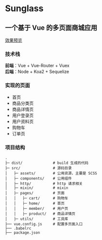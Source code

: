 # Sunglass

## 一个基于 Vue 的多页面商城应用

[效果预览](http://www.denglin.xyz:8080/home.html)

### 技术栈

**前端**：Vue + Vue-Router + Vuex   
**后端**：Node + Koa2 + Sequelize

### 实现的页面
* 首页
* 商品分类页
* 商品详情页
* 用户登录页
* 用户资料页
* 购物车
* 订单页

### 项目结构
```
.
├─ dist/              # build 生成的代码
├─ src/               # 源码目录
│   ├─ assets/        # 公用资源，主要是 SCSS
│   ├─ components/    # 公用组件
│   ├─ http/          # http 请求相关
│   ├─ mixin/         # mixin
│   ├─ pages/         # 页面
│   │   ├─ cart/      # 购物车
│   │   ├─ home/      # 首页
│   │   ├─ member/    # 用户页
│   │   ├─ product/   # 商品详情页
│   ├─ utils/         # 工具库
├── vue.config.js     # 配置多页面入口
├── .babelrc
├── package.json
```
